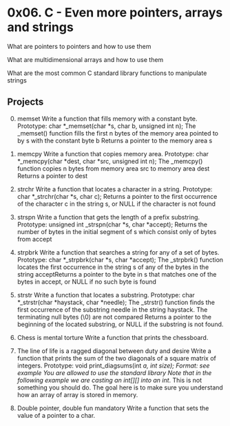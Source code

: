 # 0x06. C - Even more pointers, arrays and strings

What are pointers to pointers and how to use them

What are multidimensional arrays and how to use them

What are the most common C standard library functions to manipulate strings

## Projects
0. memset
Write a function that fills memory with a constant byte.
Prototype: char *_memset(char *s, char b, unsigned int n);
The _memset() function fills the first n bytes of the memory area pointed to
by s with the constant byte b
Returns a pointer to the memory area s

1. memcpy
Write a function that copies memory area.
Prototype: char *_memcpy(char *dest, char *src, unsigned int n);
The _memcpy() function copies n bytes from memory area src to memory area dest
Returns a pointer to dest

2. strchr
Write a function that locates a character in a string.
Prototype: char *_strchr(char *s, char c);
Returns a pointer to the first occurrence of the character c in the string s, or
NULL if the character is not found

3. strspn
Write a function that gets the length of a prefix substring.
Prototype: unsigned int _strspn(char *s, char *accept);
Returns the number of bytes in the initial segment of s which consist
only of bytes from accept

4. strpbrk
Write a function that searches a string for any of a set of bytes.
Prototype: char *_strpbrk(char *s, char *accept);
The _strpbrk() function locates the first occurrence in the string s of any of
the bytes in the string acceptReturns a pointer to the byte in s that
matches one of the bytes in accept, or NULL if no such byte is found

5. strstr
Write a function that locates a substring.
Prototype: char *_strstr(char *haystack, char *needle);
The _strstr() function finds the first occurrence of the substring needle
in the string haystack. The terminating null bytes (\0) are not compared
Returns a pointer to the beginning of the located substring, or NULL if
the substring is not found.

6. Chess is mental torture
Write a function that prints the chessboard.

7. The line of life is a ragged diagonal between duty and desire
Write a function that prints the sum of the two diagonals of a square
matrix of integers.
Prototype: void print_diagsums(int *a, int size);
Format: see example
You are allowed to use the standard library
Note that in the following example we are casting an int[][] into an int*.
This is not something you should do. The goal here is to make sure you
understand how an array of array is stored in memory.

8. Double pointer, double fun mandatory
Write a function that sets the value of a pointer to a char.
